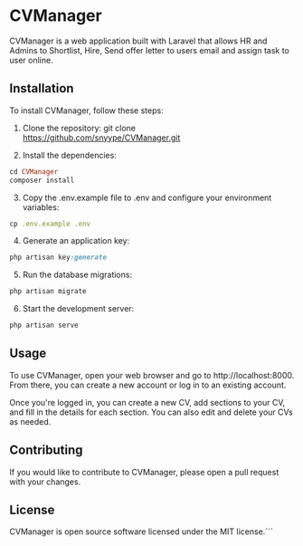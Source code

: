 # CVManager

CVManager is a web application built with Laravel that allows HR and Admins to Shortlist, Hire, Send offer letter to users email and assign task to user online.

## Installation

To install CVManager, follow these steps:

1. Clone the repository:
git clone https://github.com/snyype/CVManager.git


2. Install the dependencies:
  ```ruby
cd CVManager
composer install
```

3. Copy the .env.example file to .env and configure your environment variables:
```ruby
cp .env.example .env
```

4. Generate an application key:
```ruby
php artisan key:generate
```

5. Run the database migrations:
```ruby
php artisan migrate
```

6. Start the development server:
```ruby
php artisan serve
```

## Usage

To use CVManager, open your web browser and go to http://localhost:8000. From there, you can create a new account or log in to an existing account.

Once you're logged in, you can create a new CV, add sections to your CV, and fill in the details for each section. You can also edit and delete your CVs as needed.

## Contributing

If you would like to contribute to CVManager, please open a pull request with your changes.

## License

CVManager is open source software licensed under the MIT license.```








